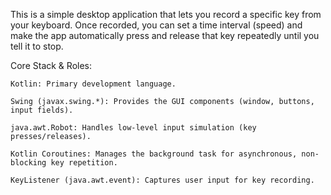 This is a simple desktop application that lets you record a specific key from your keyboard. Once recorded, you can set a time interval 
(speed) and make the app automatically press and release that key repeatedly until you tell it to stop.

Core Stack & Roles:

    Kotlin: Primary development language.

    Swing (javax.swing.*): Provides the GUI components (window, buttons, input fields).

    java.awt.Robot: Handles low-level input simulation (key presses/releases).

    Kotlin Coroutines: Manages the background task for asynchronous, non-blocking key repetition.

    KeyListener (java.awt.event): Captures user input for key recording.
